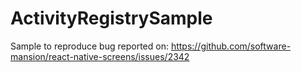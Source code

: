 # ActivityRegistrySample

Sample to reproduce bug reported on: https://github.com/software-mansion/react-native-screens/issues/2342
